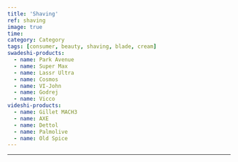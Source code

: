 ```yaml
---
title: 'Shaving'
ref: shaving
image: true
time: 
category: Category
tags: [consumer, beauty, shaving, blade, cream]
swadeshi-products:
  - name: Park Avenue
  - name: Super Max
  - name: Lassr Ultra
  - name: Cosmos
  - name: VI-John
  - name: Godrej
  - name: Vicco  
videshi-products:
  - name: Gillet MACH3
  - name: AXE
  - name: Dettol
  - name: Palmolive 
  - name: Old Spice
---
```





---


